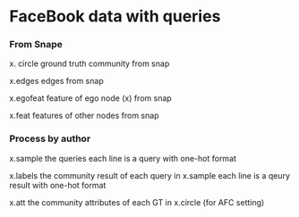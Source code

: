 # FaceBook data with queries


### From Snape

x. circle   ground truth community from snap

x.edges     edges from snap

x.egofeat   feature of ego node (x) from snap

x.feat      features of other nodes   from snap



### Process by author


x.sample   the queries   each line is a query with one-hot format

x.labels   the community result of each query in x.sample  each line is a qeury result with one-hot format

x.att      the community attributes of each GT in x.circle  (for AFC setting)
